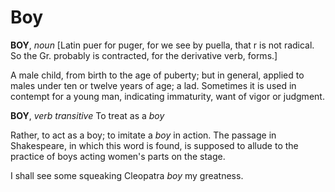 # Boy

**BOY**, _noun_ \[Latin puer for puger, for we see by puella, that r is not radical. So the Gr. probably is contracted, for the derivative verb, forms.\]

A male child, from birth to the age of puberty; but in general, applied to males under ten or twelve years of age; a lad. Sometimes it is used in contempt for a young man, indicating immaturity, want of vigor or judgment.

**BOY**, _verb transitive_ To treat as a _boy_

Rather, to act as a boy; to imitate a _boy_ in action. The passage in Shakespeare, in which this word is found, is supposed to allude to the practice of boys acting women's parts on the stage.

I shall see some squeaking Cleopatra _boy_ my greatness.